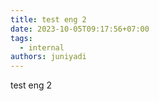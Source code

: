 ```yaml
---
title: test eng 2
date: 2023-10-05T09:17:56+07:00
tags:
  - internal
authors: juniyadi
---
```

test eng 2